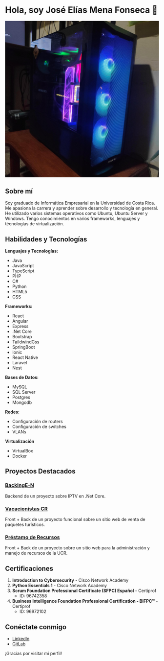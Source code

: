 
# Hola, soy José Elías Mena Fonseca 👋

![Portrait](https://github.com/jmenafonseca28/jmenafonseca28/blob/main/PC.jpg)

## Sobre mí
Soy graduado de Informática Empresarial en la Universidad de Costa Rica. Me apasiona la carrera y aprender sobre desarrollo y tecnología en general. He utilizado varios sistemas operativos como Ubuntu, Ubuntu Server y Windows. Tengo conocimientos en varios frameworks, lenguajes y técnologías de virtualización.

## Habilidades y Tecnologías
**Lenguajes y Tecnologías:**
- Java
- JavaScript
- TypeScript
- PHP
- C#
- Python
- HTML5
- CSS

**Frameworks:**
- React
- Angular
- Express
- .Net Core
- Bootstrap
- TaildwindCss
- SpringBoot
- Ionic
- React Native
- Laravel
- Nest

**Bases de Datos:**
- MySQL
- SQL Server
- Postgres
- Mongodb

**Redes:**
- Configuración de routers
- Configuración de switches
- VLANs

**Virtualización**
- VirtualBox
- Docker

## Proyectos Destacados
### [BackIngE-N](https://github.com/tu-repo)
Backend de un proyecto sobre IPTV en .Net Core.

### [Vacacionistas CR](https://github.com/tu-repo)
Front + Back de un proyecto funcional sobre un sitio web de venta de paquetes turísticos.

### [Préstamo de Recursos](https://github.com/tu-repo)
Front + Back de un proyecto sobre un sitio web para la administración y manejo de recursos de la UCR.

## Certificaciones
1. **Introduction to Cybersecurity** - Cisco Network Academy
2. **Python Essentials 1** - Cisco Network Academy
3. **Scrum Foundation Professional Certificate (SFPC) Español** - Certiprof 
    - ID: 96742358
4. **Business Intelligence Foundation Professional Certification - BIFPC™** - Certiprof 
    - ID: 96972102

## Conéctate conmigo
- [LinkedIn](https://www.linkedin.com/in/jos%C3%A9-el%C3%ADas-mena-fonseca-0328101a9/)
- [GitLab](https://gitlab.com/jmenafonseca28)

¡Gracias por visitar mi perfil!
